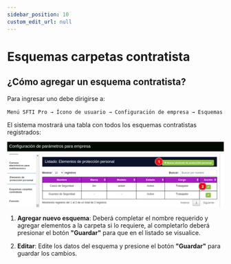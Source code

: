 ```yaml
---
sidebar_position: 10
custom_edit_url: null
---
```

# Esquemas carpetas contratista
## ¿Cómo agregar un esquema contratista?
Para ingresar uno debe dirigirse a:

<div align="center">

```bash
Menú SFTI Pro → Ícono de usuario → Configuración de empresa → Esquemas carpetas contratista
```
</div>

El sistema mostrará una tabla con todos los esquemas contratistas registrados:

<div align="center">

![esquemas](/img/img_manual/img_configuracion/2023-08-08_09-41.png)

</div>

1. **Agregar nuevo esquema**: Deberá completar el nombre requerido y agregar elementos a la carpeta si lo requiere, al completarlo deberá presionar el botón **"Guardar"** para que en el listado se visualice.

2. **Editar**: Edite los datos del esquema y presione el botón **"Guardar"** para guardar los cambios.